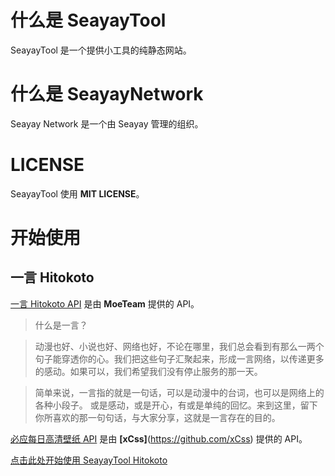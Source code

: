 # 什么是 SeayayTool

SeayayTool 是一个提供小工具的纯静态网站。

# 什么是 SeayayNetwork

Seayay Network 是一个由 Seayay 管理的组织。

# LICENSE

SeayayTool 使用 **MIT LICENSE**。

# 开始使用

## 一言 Hitokoto

[一言 Hitokoto API](https://hitokoto.cn) 是由 **MoeTeam** 提供的 API。

> 什么是一言？

> 动漫也好、小说也好、网络也好，不论在哪里，我们总会看到有那么一两个句子能穿透你的心。我们把这些句子汇聚起来，形成一言网络，以传递更多的感动。如果可以，我们希望我们没有停止服务的那一天。

> 简单来说，一言指的就是一句话，可以是动漫中的台词，也可以是网络上的各种小段子。 或是感动，或是开心，有或是单纯的回忆。来到这里，留下你所喜欢的那一句句话，与大家分享，这就是一言存在的目的。

[必应每日高清壁纸 API](https://bing.ioliu.cn/static/about.html) 是由 **[xCss]**(https://github.com/xCss) 提供的 API。

[点击此处开始使用 SeayayTool Hitokoto](https://tool.seayay.icu/hitokoto)